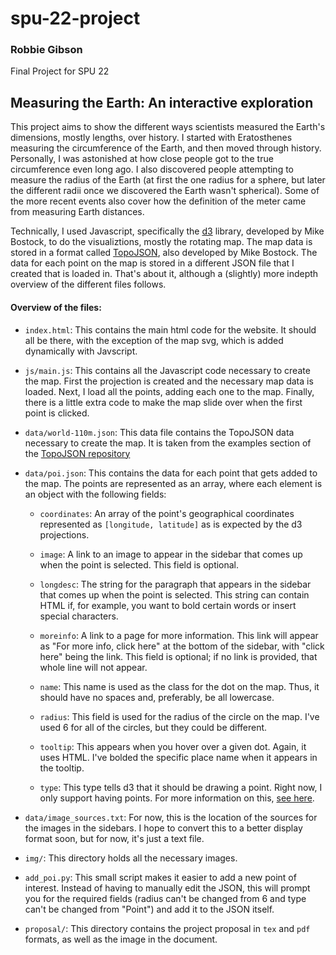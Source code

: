 # spu-22-project

### Robbie Gibson

Final Project for SPU 22

## Measuring the Earth: An interactive exploration

This project aims to show the different ways scientists measured the Earth's dimensions, mostly lengths, over history.
I started with Eratosthenes measuring the circumference of the Earth, and then moved through history.
Personally, I was astonished at how close people got to the true circumference even long ago.
I also discovered people attempting to measure the radius of the Earth (at first the one radius for a sphere, but later the different radii once we discovered the Earth wasn't spherical).
Some of the more recent events also cover how the definition of the meter came from measuring Earth distances.

Technically, I used Javascript, specifically the [d3](http://d3js.org/) library, developed by Mike Bostock, to do the visualiztions, mostly the rotating map.
The map data is stored in a format called [TopoJSON](https://github.com/mbostock/topojson), also developed by Mike Bostock.
The data for each point on the map is stored in a different JSON file that I created that is loaded in.
That's about it, although a (slightly) more indepth overview of the different files follows.

#### Overview of the files:

* `index.html`:
This contains the main html code for the website.
It should all be there, with the exception of the map svg, which is added dynamically with Javscript.

* `js/main.js`:
This contains all the Javascript code necessary to create the map.
First the projection is created and the necessary map data is loaded.
Next, I load all the points, adding each one to the map.
Finally, there is a little extra code to make the map slide over when the first point is clicked.

* `data/world-110m.json`:
This data file contains the TopoJSON data necessary to create the map.
It is taken from the examples section of the [TopoJSON repository](https://github.com/mbostock/topojson)

* `data/poi.json`:
This contains the data for each point that gets added to the map.
The points are represented as an array, where each element is an object with the following fields:

    * `coordinates`:
    An array of the point's geographical coordinates represented as `[longitude, latitude]` as is expected by the d3 projections.

    * `image`:
    A link to an image to appear in the sidebar that comes up when the point is selected.
    This field is optional.

    * `longdesc`:
    The string for the paragraph that appears in the sidebar that comes up when the point is selected.
    This string can contain HTML if, for example, you want to bold certain words or insert special characters.

    * `moreinfo`:
    A link to a page for more information.
    This link will appear as "For more info, click here" at the bottom of the sidebar, with "click here" being the link.
    This field is optional; if no link is provided, that whole line will not appear.

    * `name`:
    This name is used as the class for the dot on the map.
    Thus, it should have no spaces and, preferably, be all lowercase.

    * `radius`:
    This field is used for the radius of the circle on the map.
    I've used 6 for all of the circles, but they could be different.

    * `tooltip`:
    This appears when you hover over a given dot.
    Again, it uses HTML.
    I've bolded the specific place name when it appears in the tooltip.

    * `type`:
    This type tells d3 that it should be drawing a point.
    Right now, I only support having points.
    For more information on this, [see here](https://github.com/mbostock/d3/wiki/Geo-Paths).

* `data/image_sources.txt`:
For now, this is the location of the sources for the images in the sidebars.
I hope to convert this to a better display format soon, but for now, it's just a text file.

* `img/`:
This directory holds all the necessary images.

* `add_poi.py`:
This small script makes it easier to add a new point of interest.
Instead of having to manually edit the JSON, this will prompt you for the required fields (radius can't be changed from 6 and type can't be changed from "Point") and add it to the JSON itself.

* `proposal/`:
This directory contains the project proposal in `tex` and `pdf` formats, as well as the image in the document.